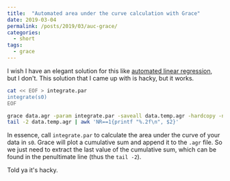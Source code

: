 ```yaml
---
title:  "Automated area under the curve calculation with Grace"
date: 2019-03-04
permalink: /posts/2019/03/auc-grace/
categories: 
  - short
tags:
  - grace
---
```

I wish I have an elegant solution for this like [automated linear regression](https://yossadh.github.io/posts/2019/02/linear-regression-grace/), but I don't. This solution that I came up with is hacky, but it works.

```bash
cat << EOF > integrate.par
integrate(s0)
EOF

grace data.agr -param integrate.par -saveall data.temp.agr -hardcopy -noprint
tail -2 data.temp.agr | awk 'NR==1{printf "%.2f\n", $2}'
```

In essence, call `integrate.par` to calculate the area under the curve of your data in `s0`. Grace will plot a cumulative sum and append it to the `.agr` file. So we just need to extract the last value of the cumulative sum, which can be found in the penultimate line (thus the `tail -2`). 

Told ya it's hacky.
